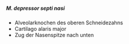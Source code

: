 ##### M. depressor septi nasi
*   Alveolarknochen des oberen Schneidezahns
*   Cartilago alaris major
*   Zug der Nasenspitze nach unten